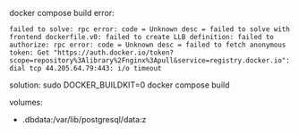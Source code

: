 docker compose build error:


	failed to solve: rpc error: code = Unknown desc = failed to solve with frontend dockerfile.v0: failed to create LLB definition: failed to authorize: rpc error: code = Unknown desc = failed to fetch anonymous token: Get "https://auth.docker.io/token?scope=repository%3Alibrary%2Fnginx%3Apull&service=registry.docker.io": dial tcp 44.205.64.79:443: i/o timeout

solution:
sudo DOCKER_BUILDKIT=0 docker compose build


volumes:  
  - .dbdata:/var/lib/postgresql/data:z